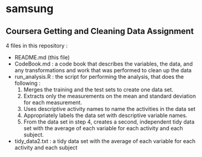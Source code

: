 samsung
=======

## Coursera Getting and Cleaning Data Assignment

4 files in this repository :
* README.md (this file)
* CodeBook.md : a code book that describes the variables, the data, and any transformations and work that was performed to clean up the data
* run_analysis.R : the script for performing the analysis, that does the following :
  1. Merges the training and the test sets to create one data set.
  2. Extracts only the measurements on the mean and standard deviation for each measurement. 
  3. Uses descriptive activity names to name the activities in the data set
  4. Appropriately labels the data set with descriptive variable names. 
  5. From the data set in step 4, creates a second, independent tidy data set with the average of each variable for each   activity and each subject.
* tidy_data2.txt : a tidy data set with the average of each variable for each activity and each subject
